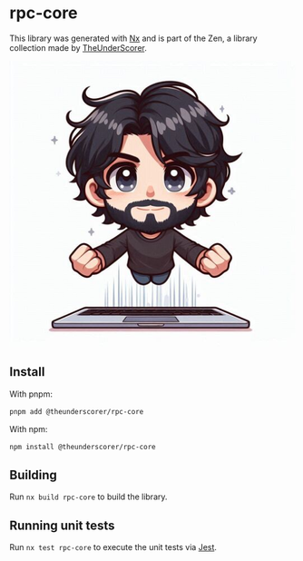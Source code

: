 # rpc-core

This library was generated with [Nx](https://nx.dev) and is part of the Zen, a library collection made by [TheUnderScorer](https://github.com/TheUnderScorer).

![logo.png](../../assets/logo.png)

## Install

With pnpm:

```bash
pnpm add @theunderscorer/rpc-core
```

With npm:

```bash
npm install @theunderscorer/rpc-core
```

## Building

Run `nx build rpc-core` to build the library.

## Running unit tests

Run `nx test rpc-core` to execute the unit tests via [Jest](https://jestjs.io).
